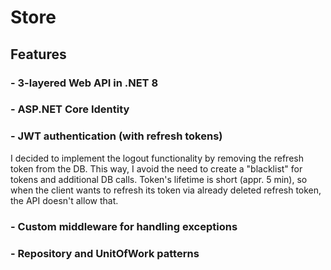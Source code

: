 # Store
## Features
### - 3-layered Web API in .NET 8
### - ASP.NET Core Identity
### - JWT authentication (with refresh tokens)

I decided to implement the logout functionality by removing the refresh token from the DB. This way, I avoid the need to create a "blacklist" for tokens and additional DB calls. Token's lifetime is short (appr. 5 min), so when the client wants to refresh its token via already deleted refresh token, the API doesn't allow that.
### - Custom middleware for handling exceptions
### - Repository and UnitOfWork patterns
